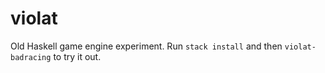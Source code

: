 # violat

Old Haskell game engine experiment.  Run `stack install` and then
`violat-badracing` to try it out.
